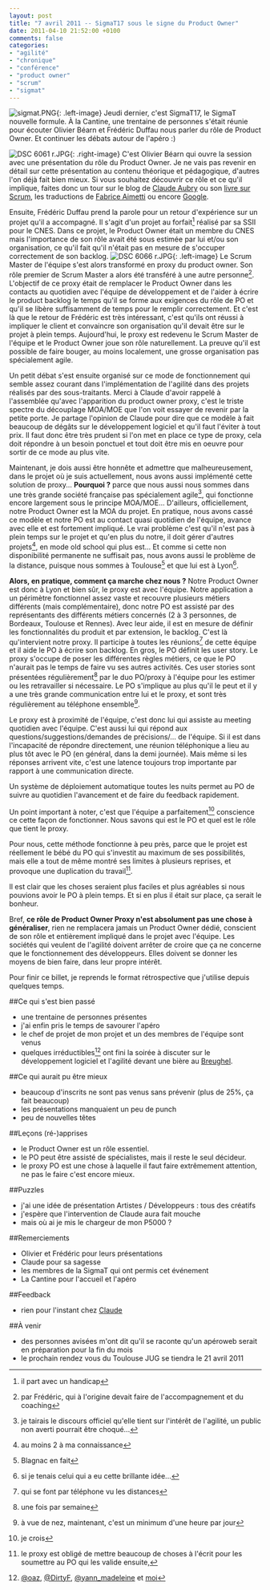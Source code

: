 ```yaml
---
layout: post
title: "7 avril 2011 -- SigmaT17 sous le signe du Product Owner"
date: 2011-04-10 21:52:00 +0100
comments: false
categories: 
- "agilité"
- "chronique"
- "conférence"
- "product owner"
- "scrum"
- "sigmat"
---
```

![sigmat.PNG](https://blog-img.crafting-labs.fr/logo/.sigmat_s.jpg){: .left-image}
 Jeudi dernier, c'est SigmaT17, le SigmaT nouvelle formule. À la Cantine, une trentaine de personnes s'était réunie pour écouter Olivier Béarn et Frédéric Duffau nous parler du rôle de Product Owner. Et continuer les débats autour de l'apéro :)


![DSC 6061 r.JPG](https://blog-img.crafting-labs.fr/2011.04.07_-_SigmaT17/.DSC_6061_r_s.jpg){: .right-image}
C'est Olivier Béarn qui ouvre la session avec une présentation du rôle du Product Owner. Je ne vais pas revenir en détail sur cette présentation au contenu théorique et pédagogique, d'autres l'on déjà fait bien mieux. Si vous souhaitez découvrir ce rôle et ce qu'il implique, faites donc un tour sur le blog de [Claude Aubry](http://www.aubryconseil.com/?q=product+owner) ou son [livre sur Scrum](http://rcm-fr.amazon.fr/e/cm?lt1=_blank&bc1=000000&IS2=1&bg1=FFFFFF&fc1=000000&lc1=0000FF&t=monbloamoique-21&o=8&p=8&l=as4&m=amazon&f=ifr&ref=ss_til&asins=2100540181), les traductions de [Fabrice Aimetti](http://www.fabrice-aimetti.fr/index.php?q=product+owner+traduction) ou encore [Google](http://www.google.fr/#q=product+owner).

Ensuite, Frédéric Duffau prend la parole pour un retour d'expérience sur un projet qu'il a accompagné. Il s'agit d'un projet au forfait[^1] réalisé par sa SSII pour le CNES.
Dans ce projet, le Product Owner était un membre du CNES mais l'importance de son rôle avait été sous estimée par lui et/ou son organisation, ce qu'il fait qu'il n'était pas en mesure de s'occuper correctement de son backlog.
![DSC 6066 r.JPG](https://blog-img.crafting-labs.fr/2011.04.07_-_SigmaT17/.DSC_6066_r_s.jpg){: .left-image}
Le Scrum Master de l'équipe s'est alors transformé en proxy du product owner. Son rôle premier de Scrum Master a alors été transféré à une autre personne[^2].
L'objectif de ce proxy était de remplacer le Product Owner dans les contacts au quotidien avec l'équipe de développement et de l'aider à écrire le product backlog le temps qu'il se forme aux exigences du rôle de PO et qu'il se libère suffisamment de temps pour le remplir correctement.
Et c'est là que le retour de Frédéric est très intéressant, c'est qu'ils ont réussi à impliquer le client et convaincre son organisation qu'il devait être sur le projet à plein temps. Aujourd'hui, le proxy est redevenu le Scrum Master de l'équipe et le Product Owner joue son rôle naturellement. La preuve qu'il est possible de faire bouger, au moins localement, une grosse organisation pas spécialement agile.

Un petit débat s'est ensuite organisé sur ce mode de fonctionnement qui semble assez courant dans l'implémentation de l'agilité dans des projets réalisés par des sous-traitants.
Merci à Claude d'avoir rappelé à l'assemblée qu'avec l'apparition du product owner proxy, c'est le triste spectre du découplage MOA/MOE que l'on voit essayer de revenir par la petite porte. Je partage l'opinion de Claude pour dire que ce modèle à fait beaucoup de dégâts sur le développement logiciel et qu'il faut l'éviter à tout prix. Il faut donc être très prudent si l'on met en place ce type de proxy, cela doit répondre à un besoin ponctuel et tout doit être mis en oeuvre pour sortir de ce mode au plus vite.

Maintenant, je dois aussi être honnête et admettre que malheureusement, dans le projet où je suis actuellement, nous avons aussi implémenté cette solution de proxy... 
__Pourquoi ?__ parce que nous aussi nous sommes dans une très grande société française pas spécialement agile[^3], qui fonctionne encore largement sous le principe MOA/MOE... D'ailleurs, officiellement, notre Product Owner est la MOA du projet. En pratique, nous avons cassé ce modèle et notre PO est au contact quasi quotidien de l'équipe, avance avec elle et est fortement impliqué. Le vrai problème c'est qu'il n'est pas à plein temps sur le projet et qu'en plus du notre, il doit gérer d'autres projets[^4], en mode old school qui plus est...
Et comme si cette non disponibilité permanente ne suffisait pas, nous avons aussi le problème de la distance, puisque nous sommes à Toulouse[^5] et que lui est à Lyon[^6].

__Alors, en pratique, comment ça marche chez nous ?__
Notre Product Owner est donc à Lyon et bien sûr, le proxy est avec l'équipe. Notre application a un périmètre fonctionnel assez vaste et recouvre plusieurs métiers différents (mais complémentaire), donc notre PO est assisté par des représentants des différents métiers concernés (2 à 3 personnes, de Bordeaux, Toulouse et Rennes). Avec leur aide, il est en mesure de définir les fonctionnalités du produit et par extension, le backlog.
C'est là qu'intervient notre proxy. Il participe à toutes les réunions[^7] de cette équipe et il aide le PO à écrire son backlog. En gros, le PO définit les user story. Le proxy s'occupe de poser les différentes règles métiers, ce que le PO n'aurait pas le temps de faire vu ses autres activités.
Ces user stories sont présentées régulièrement[^8] par le duo PO/proxy à l'équipe pour les estimer ou les retravailler si nécessaire.
Le PO s'implique au plus qu'il le peut et il y a une très grande communication entre lui et le proxy, et sont très régulièrement au téléphone ensemble[^9].

Le proxy est à proximité de l'équipe, c'est donc lui qui assiste au meeting quotidien avec l'équipe. C'est aussi lui qui répond aux questions/suggestions/demandes de précisions/... de l'équipe. Si il est dans l'incapacité de répondre directement, une réunion téléphonique a lieu au plus tôt avec le PO (en général, dans la demi journée). Mais même si les réponses arrivent vite, c'est une latence toujours trop importante par rapport à une communication directe.

Un système de déploiement automatique toutes les nuits permet au PO de suivre au quotidien l'avancement et de faire du feedback rapidement.

Un point important à noter, c'est que l'équipe a parfaitement[^10] conscience ce cette façon de fonctionner. Nous savons qui est le PO et quel est le rôle que tient le proxy.

Pour nous, cette méthode fonctionne à peu près, parce que le projet est réellement le bébé du PO qui s'investit au maximum de ses possibilités, mais elle a tout de même montré ses limites à plusieurs reprises, et provoque une duplication du travail[^11]. 

Il est clair que les choses seraient plus faciles et plus agréables si nous pouvions avoir le PO à plein temps. Et si en plus il était sur place, ça serait le bonheur.

Bref, __ce rôle de Product Owner Proxy n'est absolument pas une chose à généraliser__, rien ne remplacera jamais un Product Owner dédié, conscient de son rôle et entièrement impliqué dans le projet avec l'équipe. Les sociétés qui veulent de l'agilité doivent arrêter de croire que ça ne concerne que le fonctionnement des développeurs. Elles doivent se donner les moyens de bien faire, dans leur propre intérêt.


Pour finir ce billet, je reprends le format rétrospective que j'utilise depuis quelques temps.

##Ce qui s'est bien passé

* une trentaine de personnes présentes
* j'ai enfin pris le temps de savourer l'apéro
* le chef de projet de mon projet et un des membres de l'équipe sont venus
* quelques irréductibles[^12] ont fini la soirée à discuter sur le développement logiciel et l'agilité devant une bière au [Breughel](http://www.breughel.fr/).

##Ce qui aurait pu être mieux

* beaucoup d'inscrits ne sont pas venus sans prévenir (plus de 25%, ça fait beaucoup)
* les présentations manquaient un peu de punch
* peu de nouvelles têtes

##Leçons (ré-)apprises

* le Product Owner est un rôle essentiel.
* le PO peut être assisté de spécialistes, mais il reste le seul décideur.
* le proxy PO est une chose à laquelle il faut faire extrêmement attention, ne pas le faire c'est encore mieux.


##Puzzles

* j'ai une idée de présentation Artistes / Développeurs : tous des créatifs
* j'espère que l'intervention de Claude aura fait mouche
* mais où ai je mis le chargeur de mon P5000 ?

##Remerciements

* Olivier et Frédéric pour leurs présentations
* Claude pour sa sagesse
* les membres de la SigmaT qui ont permis cet événement
* La Cantine pour l'accueil et l'apéro


##Feedback

* rien pour l'instant chez [Claude](http://www.aubryconseil.com)


##À venir

* des personnes avisées m'ont dit qu'il se raconte qu'un apéroweb serait en préparation pour la fin du mois
* le prochain rendez vous du Toulouse JUG se tiendra le 21 avril 2011


[^1]: il part avec un handicap
[^2]: par Frédéric, qui à l'origine devait faire de l'accompagnement et du coaching
[^3]: je tairais le discours officiel qu'elle tient sur l'intérêt de l'agilité, un public non averti pourrait être choqué...
[^4]: au moins 2 à ma connaissance
[^5]: Blagnac en fait
[^6]: si je tenais celui qui a eu cette brillante idée...
[^7]: qui se font par téléphone vu les distances
[^8]: une fois par semaine
[^9]: à vue de nez, maintenant, c'est un minimum d'une heure par jour
[^10]: je crois
[^11]: le proxy est obligé de mettre beaucoup de choses à l'écrit pour les soumettre au PO qui les valide ensuite,
[^12]: [@oaz](http://twitter.com/#!/oaz), [@DirtyF](http://twitter.com/#!/DirtyF), [@yann_madeleine](http://twitter.com/#!/yann_madeleine) et [moi](http://twitter.com/#!/avernois)
